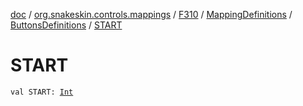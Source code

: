 [doc](../../../../index.md) / [org.snakeskin.controls.mappings](../../../index.md) / [F310](../../index.md) / [MappingDefinitions](../index.md) / [ButtonsDefinitions](index.md) / [START](./-s-t-a-r-t.md)

# START

`val START: `[`Int`](https://kotlinlang.org/api/latest/jvm/stdlib/kotlin/-int/index.html)